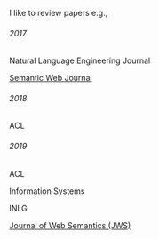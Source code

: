 I like to review papers e.g.,

###### 2017

Natural Language Engineering Journal

<a href="http://www.semantic-web-journal.net">Semantic Web Journal</a>

###### 2018

ACL

###### 2019

ACL

Information Systems

INLG

<a href="https://www.journals.elsevier.com/journal-of-web-semantics/">Journal of Web Semantics (JWS)</a>
